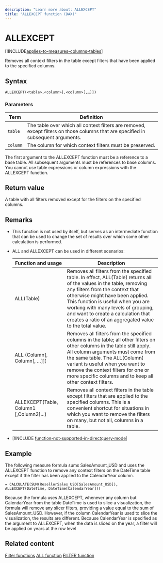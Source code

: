 ```yaml
---
description: "Learn more about: ALLEXCEPT"
title: "ALLEXCEPT function (DAX)"
---
```

# ALLEXCEPT

[!INCLUDE[applies-to-measures-columns-tables](includes/applies-to-measures-columns-tables.md)]

Removes all context filters in the table except filters that have been applied to the specified columns.

## Syntax

```dax
ALLEXCEPT(<table>,<column>[,<column>[,…]])
```

### Parameters

|Term|Definition|
|--------|--------------|
|`table`|The table over which all context filters are removed, except filters on those columns that are specified in subsequent arguments.|
|`column`|The column for which context filters must be preserved.|

The first argument to the ALLEXCEPT function must be a reference to a base table. All subsequent arguments must be references to base columns. You cannot use table expressions or column expressions with the ALLEXCEPT function.

## Return value

A table with all filters removed except for the filters on the specified columns.

## Remarks

- This function is not used by itself, but serves as an intermediate function that can be used to change the set of results over which some other calculation is performed.

- ALL and ALLEXCEPT can be used in different scenarios:

    |Function and usage|Description|
    |----------------------|---------------|
    |ALL(Table)|Removes all filters from the specified table. In effect, ALL(Table) returns all of the values in the table, removing any filters from the context that otherwise might have been applied. This function is useful when you are working with many levels of grouping, and want to create a calculation that creates a ratio of an aggregated value to the total value.|
    |ALL (Column[, Column[, …]])|Removes all filters from the specified columns in the table; all other filters on other columns in the table still apply. All column arguments must come from the same table. The ALL(Column) variant is useful when you want to remove the context filters for one or more specific columns and to keep all other context filters.|
    |ALLEXCEPT(Table, Column1 [,Column2]...)|Removes all context filters in the table except filters that are applied to the specified columns. This is a convenient shortcut for situations in which you want to remove the filters on many, but not all, columns in a table.|

- [!INCLUDE [function-not-supported-in-directquery-mode](includes/function-not-supported-in-directquery-mode.md)]

## Example

The following measure formula sums SalesAmount_USD and uses the ALLEXCEPT function to remove any context filters on the DateTime table except if the filter has been applied to the CalendarYear column.

```dax
= CALCULATE(SUM(ResellerSales_USD[SalesAmount_USD]), ALLEXCEPT(DateTime, DateTime[CalendarYear]))
```

Because the formula uses ALLEXCEPT, whenever any column but CalendarYear from the table DateTime is used to slice a visualization, the formula will remove any slicer filters, providing a value equal to the sum of SalesAmount_USD. However, if the column CalendarYear is used to slice the visualization, the results are different. Because CalendarYear is specified as the argument to ALLEXCEPT, when the data is sliced on the year, a filter will be applied on years at the row level

## Related content

[Filter functions](filter-functions-dax.md)
[ALL function](all-function-dax.md)
[FILTER function](filter-function-dax.md)
